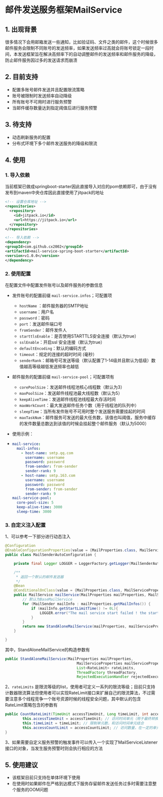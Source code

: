 # 邮件发送服务框架MailService

## 1. 出现背景

很多情况下会用邮箱发送一些通知，比如验证码、文件之类的邮件，这个时候很多邮件服务会限制不同账号的发送频率，如果发送频率过高就会将账号锁定一段时间，本发送框架旨在解决高频率下的自动调整邮件的发送频率和邮件服务的降级，防止邮件服务因过多的发送请求而崩溃

## 2. 目前支持

- 配置多账号邮件发送并且配置限流策略
- 账号被限制时发送频率自动降级
- 所有账号不可用时进行服务预警
- 当邮件缓存数量达到指定阈值后进行服务预警

## 3. 待支持

- 动态刷新服务的配置
- 分布式环境下多个邮件发送服务的降级和限流

## 4. 使用

### 1. 导入依赖

当前框架已做成springboot-starter因此直接导入对应的pom依赖即可，由于没有发布到maven中央仓库因此直接使用了jitpack的地址

```xml
<!-- 设置仓库地址 -->
<repositories>
  <repository>
    <id>jitpack.io</id>
    <url>https://jitpack.io</url>
  </repository>
</repositories>

<!-- 导入依赖 -->
<dependency>
<groupId>com.github.cx2002</groupId>
<artifactId>mail-service-spring-boot-starter</artifactId>
<version>v1.0.0</version>
</dependency>
```

### 2. 使用配置

在配置文件中配置发件账号以及邮件服务的参数信息

- 发件账号的配置前缀 `mail-service.infos`；可配置项

  - `hostName` ：邮件服务器的SMTP地址
  - `username`：用户名
  - `password`：密码
  - `port`：发送邮件端口号
  - `fromSender`：邮件发件人
  - `starttlsEnable`：是否使用STARTTLS安全连接（默认为true）
  - `sslEnable`：开启ssl 安全连接（默认为true）
  - `defaultEncoding`：默认的编码方式
  - `timeout`：规定的连接的超时时间 (毫秒）
  - `senderRank`：邮箱号可发送等级（默认配置了1-14级并且默认为低级）数值越高等级越低发送频率也越低

- 邮件服务的配置前缀 `mail-service-pool`；可配置项有

  - `corePoolSize`：发送邮件线程池核心线程数（默认为3）
  - `maxPoolSize`：发送邮件线程池最大线程数（默认为5）
  - `keepAliveTime`：发送邮件线程池线程最大存活时间
  - `maxWorkCount`：最大发送邮件任务个数（用于线程池的队列中）
  - `sleepTime`：当所有发件账号不可用时整个发送服务需要挂起的时间
  - `maxTaskNum`：邮件服务可发送的最大任务数，该值也叫阈值，服务中缓存的发件数量总数达到该值的时候会挂起整个邮件服务（默认为5000）

- 使用示例：

- ```yaml
  mail-service:
    mail-infos:
      - host-name: smtp.qq.com
        username: username
        password: password
        from-sender: from-sender
        sender-rank: 9
      - host-name: smtp.163.com
        username: username
        password: password
        from-sender: from-sender
        sender-rank: 9
  mail-service-pool:
    core-pool-size: 5
    keep-alive-time: 3000
    sleep-time: 3000
  ```

### 3. 自定义注入配置

1、可以参考一下部分进行动态注入

```java
@Configuration
@EnableConfigurationProperties(value = {MailProperties.class, MailServiceProperties.class})
public class MailSenderAutoConfiguration {

    private final Logger LOGGER = LoggerFactory.getLogger(MailSenderAutoConfiguration.class);

    /**
     * 返回一个默认的邮件发送器
     */
    @Bean
    @ConditionalOnClass(value = {MailProperties.class, MailServiceProperties.class})
    public MailService mailService(MailProperties mailProperties, MailServiceProperties mailServiceProperties){
        // 默认为BaseMailService
        for (MailSender mailInfo : mailProperties.getMailInfos()) {
            if (mailInfo.getStartLimitTime() != 0L){
                LOGGER.error("The mail service start failed ! the startLimitTime shouldn't  be set");
            }
        }
        return new StandAloneMailService(mailProperties, mailServiceProperties);
    }

}
```

其中，StandAloneMailService的构造参数有

```java
public StandAloneMailService(MailProperties mailProperties,
                                 MailServiceProperties mailServiceProperties,
                                 List<RateLimit> rateLimits,
                                 ThreadFactory threadFactory,
                                 RejectedExecutionHandler rejectedExecutionHandler)
```

2、`rateLimits` 是限流等级的list，使用者可定义一系列的限流等级；目前只支持计数器限流算法但使用者可以实现RateLimit接口来扩展自己的限流算法，不过需要注意多个线程竞争一个账号资源时候的线程安全问题，其中默认的包含RateLimit策略包含的参数有

```java
public CountRateLimit(TimeUnit accessTimeUnit, Long timeLimit, int accessCountLimit) {
        this.accessTimeUnit = accessTimeUnit; // 访问时间单元（用于最终转换为毫秒）
        this.timeLimit = timeLimit; // 限制单元数，和访问时间单元结合
        this.accessCountLimit = accessCountLimit; // 访问数量，在一定的单元时间内可发送邮件的数量（用于发送邮件限流）
}
```

3、如果需要自定义服务预警的触发事件可以传入一个实现了MailServiceListener接口的对象，当发生服务预警时则会执行相应的方法

## 5. 使用建议

- 该框架目前只支持在单体环境下使用
- 在使用时如果邮件在严格到达模式下服务存留邮件发送任务过多时需要注意整个服务的OOM问题 